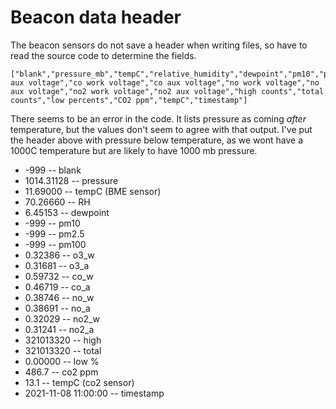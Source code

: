 # Beacon data header

The beacon sensors do not save a header when writing files, so have to read the source code to determine the fields.

    ["blank","pressure_mb","tempC","relative_humidity","dewpoint","pm10","pm2.5","pm100","o3_work_voltage","o3 aux voltage","co work voltage","co aux voltage","no work voltage","no aux voltage","no2 work voltage","no2 aux voltage","high counts","total counts","low percents","CO2 ppm","tempC","timestamp"]

There seems to be an error in the code. It lists pressure as coming *after* temperature, but the values don't seem to agree with that output. I've put the header above with pressure below temperature, as we wont have a 1000C temperature but are likely to have 1000 mb pressure.

- -999  -- blank
- 1014.31128 -- pressure
- 11.69000 -- tempC (BME sensor)
- 70.26660 -- RH
- 6.45153 -- dewpoint
- -999 -- pm10
- -999 -- pm2.5
- -999 -- pm100
- 0.32386 -- o3_w
- 0.31681 -- o3_a
- 0.59732 -- co_w
- 0.46719 -- co_a
- 0.38746 -- no_w
- 0.38691 -- no_a
- 0.32029  -- no2_w
- 0.31241 -- no2_a
- 321013320 -- high
- 321013320 -- total
- 0.00000 -- low %
- 486.7 -- co2 ppm
- 13.1 -- tempC (co2 sensor)
- 2021-11-08 11:00:00 -- timestamp
